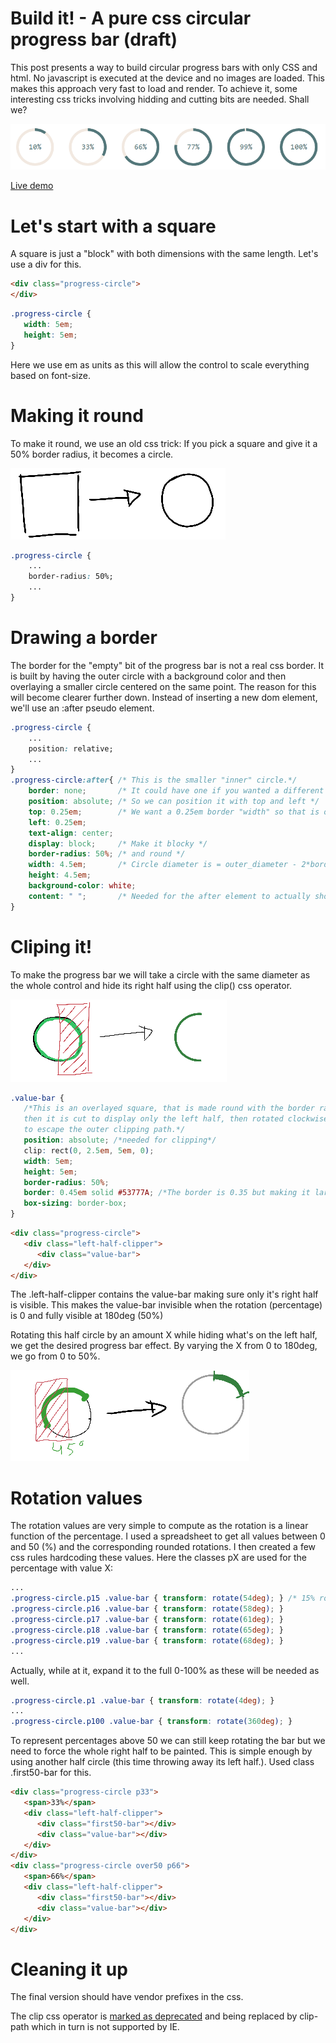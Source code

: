 # Build it! - A pure css circular progress bar (draft)

 
This post presents a way to build circular progress bars with only CSS and html. No javascript is executed at the device and no images are loaded. This makes this approach very fast to load and render. To achieve it, some interesting css tricks involving hidding and cutting bits are needed. Shall we?

![sample](images/cssprogbar-sample.png)

[Live demo](code/pure_css_circular_progress.html)

# Let's start with a square
A square is just a "block" with both dimensions with the same length. Let's use a div for this.

```html
<div class="progress-circle">
</div>
```

```css
.progress-circle {
   width: 5em;
   height: 5em;
}
```
Here we use em as units as this will allow the control to scale everything based on font-size. 

# Making it round
To make it round, we use an old css trick: If you pick a square and give it a 50% border radius, it becomes a circle.

![A circle from a square](images/cssprogbar1.png)

```css
.progress-circle {
	...
    border-radius: 50%;
	...
}
```

# Drawing a border
The border for the "empty" bit of the progress bar is not a real css border. It is built by having the outer circle with a background color and then overlaying a smaller circle centered on the same point. The reason for this will become clearer further down.
Instead of inserting a new dom element, we'll use an :after pseudo element.


```css
.progress-circle {
	...
    position: relative;
	...
}
.progress-circle:after{ /* This is the smaller "inner" circle.*/
    border: none;		/* It could have one if you wanted a different styling */
    position: absolute;	/* So we can position it with top and left */
    top: 0.25em;		/* We want a 0.25em border "width" so that is our displacement */
    left: 0.25em;
    text-align: center;	
    display: block;		/* Make it blocky */
    border-radius: 50%;	/* and round */
    width: 4.5em;		/* Circle diameter is = outer_diameter - 2*border "width" */
    height: 4.5em;
    background-color: white;
    content: " ";		/* Needed for the after element to actually show */
}
```

# Cliping it!
To make the progress bar we will take a circle with the same diameter as the whole control and hide its right half using the clip() css operator. 

![Half cirle](images/cssprogbar2.png)


```css
.value-bar {
   /*This is an overlayed square, that is made round with the border radius,
   then it is cut to display only the left half, then rotated clockwise
   to escape the outer clipping path.*/ 
   position: absolute; /*needed for clipping*/
   clip: rect(0, 2.5em, 5em, 0);
   width: 5em;
   height: 5em;
   border-radius: 50%;
   border: 0.45em solid #53777A; /*The border is 0.35 but making it larger removes visual artifacts */
   box-sizing: border-box; 
}
```

```html
<div class="progress-circle">
   <div class="left-half-clipper">
      <div class="value-bar">
   </div>
</div>
```

The .left-half-clipper contains the value-bar making sure only it's right half is visible. This makes the value-bar invisible when the rotation (percentage) is 0 and fully visible at 180deg (50%)



Rotating this half circle by an amount X while hiding what's on the left half, we get the desired progress bar effect. By varying the X from 0 to 180deg, we go from 0 to 50%.

![A circle from a square](images/cssprogbar3.png)


# Rotation values
The rotation values are very simple to compute as the rotation is a linear function of the percentage. I used a spreadsheet to get all values between 0 and 50 (%) and the corresponding rounded rotations. I then created a few css rules hardcoding these values. Here the classes pX are used for the percentage with value X:

```css
...
.progress-circle.p15 .value-bar { transform: rotate(54deg); } /* 15% rotation */
.progress-circle.p16 .value-bar { transform: rotate(58deg); }
.progress-circle.p17 .value-bar { transform: rotate(61deg); }
.progress-circle.p18 .value-bar { transform: rotate(65deg); }
.progress-circle.p19 .value-bar { transform: rotate(68deg); }
...
```

Actually, while at it, expand it to the full 0-100% as these will be needed as well.

```css
.progress-circle.p1 .value-bar { transform: rotate(4deg); }
...
.progress-circle.p100 .value-bar { transform: rotate(360deg); }
```


To represent percentages above 50 we can still keep rotating the bar but we need to force the whole right half to be painted. This is simple enough by using another half circle (this time throwing away its left half.). Used class .first50-bar for this.


```html
<div class="progress-circle p33">
   <span>33%</span>
   <div class="left-half-clipper">
      <div class="first50-bar"></div>
      <div class="value-bar"></div>
   </div>
</div>
<div class="progress-circle over50 p66">
   <span>66%</span>
   <div class="left-half-clipper">
      <div class="first50-bar"></div>
      <div class="value-bar"></div>
   </div>
</div>
```

# Cleaning it up
The final version should have vendor prefixes in the css.

The clip css operator is [marked as deprecated](https://developer.mozilla.org/en-US/docs/Web/CSS/clip) and being replaced by clip-path which in turn is not supported by IE.

